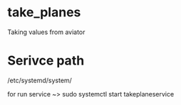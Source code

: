 # take_planes
Taking values from aviator

# Serivce path

/etc/systemd/system/

for run service
~> sudo systemctl start takeplaneservice
